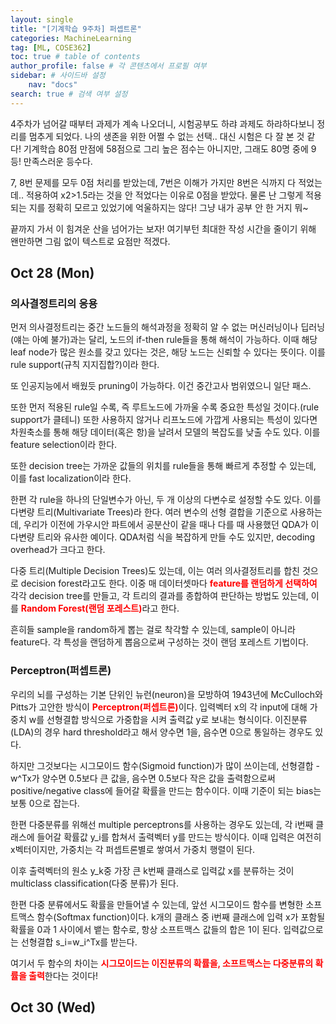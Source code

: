 ```yaml
---
layout: single
title: "[기계학습 9주차] 퍼셉트론"
categories: MachineLearning
tag: [ML, COSE362]
toc: true # table of contents
author_profile: false # 각 콘텐츠에서 프로필 여부
sidebar: # 사이드바 설정
    nav: "docs"
search: true # 검색 여부 설정
---
```

<head>
    <!-- Latex -->
    <script src="https://cdn.mathjax.org/mathjax/latest/MathJax.js?config=TeX-AMS-MML_HTMLorMML" type="text/javascript"></script>
</head>
<style>
    th, td {
        text-align: center;
    }
    .r {
        color: red;
    }
</style>

4주차가 넘어갈 때부터 과제가 계속 나오더니, 시험공부도 하랴 과제도 하랴하다보니 정리를 멈추게 되었다. 나의 생존을 위한 어쩔 수 없는 선택.. 대신 시험은 다 잘 본 것 같다! 기계학습 80점 만점에 58점으로 그리 높은 점수는 아니지만, 그래도 80명 중에 9등! 만족스러운 등수다.

7, 8번 문제를 모두 0점 처리를 받았는데, 7번은 이해가 가지만 8번은 식까지 다 적었는데.. 적용하여 x2>1.5라는 것을 안 적었다는 이유로 0점을 받았다. 물론 난 그렇게 적용되는 지를 정확히 모르고 있었기에 억울하지는 않다! 그냥 내가 공부 안 한 거지 뭐~

끝까지 가서 이 힘겨운 산을 넘어가는 보자! 여기부턴 최대한 작성 시간을 줄이기 위해 왠만하면 그림 없이 텍스트로 요점만 적겠다.

## Oct 28 (Mon)

### 의사결정트리의 응용

먼저 의사결정트리는 중간 노드들의 해석과정을 정확히 알 수 없는 머신러닝이나 딥러닝(얘는 아예 불가)과는 달리, 노드의 if-then rule들을 통해 해석이 가능하다. 이때 해당 leaf node가 많은 원소를 갖고 있다는 것은, 해당 노드는 신뢰할 수 있다는 뜻이다. 이를 rule support(규칙 지지집합?)이라 한다.

또 인공지능에서 배웠듯 pruning이 가능하다. 이건 중간고사 범위였으니 일단 패스.

또한 먼저 적용된 rule일 수록, 즉 루트노드에 가까울 수록 중요한 특성일 것이다.(rule support가 클테니) 또한 사용하지 않거나 리프노드에 가깝게 사용되는 특성이 있다면 차원축소를 통해 해당 데이터(혹은 항)을 날려서 모델의 복잡도를 낮출 수도 있다. 이를 feature selection이라 한다.

또한 decision tree는 가까운 값들의 위치를 rule들을 통해 빠르게 추정할 수 있는데, 이를 fast localization이라 한다.

한편 각 rule을 하나의 단일변수가 아닌, 두 개 이상의 다변수로 설정할 수도 있다. 이를 다변량 트리(Multivariate Trees)라 한다. 여러 변수의 선형 결합을 기준으로 사용하는데, 우리가 이전에 가우시안 파트에서 공분산이 같을 때나 다를 때 사용했던 QDA가 이 다변량 트리와 유사한 예이다. QDA처럼 식을 복잡하게 만들 수도 있지만, decoding overhead가 크다고 한다.

다중 트리(Multiple Decision Trees)도 있는데, 이는 여러 의사결정트리를 합친 것으로 decision forest라고도 한다. 이중 매 데이터셋마다 <strong class="r">feature를 랜덤하게 선택하여</strong> 각각 decision tree를 만들고, 각 트리의 결과를 종합하여 판단하는 방법도 있는데, 이를 <strong class="r">Random Forest(랜덤 포레스트)</strong>라고 한다.

흔히들 sample을 random하게 뽑는 걸로 착각할 수 있는데, sample이 아니라 feature다. 각 특성을 랜덤하게 뽑음으로써 구성하는 것이 랜덤 포레스트 기법이다.

### Perceptron(퍼셉트론)

우리의 뇌를 구성하는 기본 단위인 뉴런(neuron)을 모방하여 1943년에 McCulloch와 Pitts가 고안한 방식이 <strong class="r">Perceptron(퍼셉트론)</strong>이다. 입력벡터 x의 각 input에 대해 가중치 w를 선형결합 방식으로 가중합을 시켜 출력값 y로 보내는 형식이다. 이진분류(LDA)의 경우 hard threshold라고 해서 양수면 1을, 음수면 0으로 통일하는 경우도 있다.

하지만 그것보다는 시그모이드 함수(Sigmoid function)가 많이 쓰이는데, 선형결합 -w^Tx가 양수면 0.5보다 큰 값을, 음수면 0.5보다 작은 값을 출력함으로써 positive/negative class에 들어갈 확률을 만드는 함수이다. 이때 기준이 되는 bias는 보통 0으로 잡는다.

한편 다중분류를 위해선 multiple perceptrons를 사용하는 경우도 있는데, 각 i번째 클래스에 들어갈 확률값 y_i를 합쳐서 출력벡터 y를 만드는 방식이다. 이때 입력은 여전히 x벡터이지만, 가중치는 각 퍼셉트론별로 쌓여서 가중치 행렬이 된다.

이후 출력벡터의 원소 y_k중 가장 큰 k번째 클래스로 입력값 x를 분류하는 것이 multiclass classification(다중 분류)가 된다.

한편 다중 분류에서도 확률을 만들어낼 수 있는데, 앞선 시그모이드 함수를 변형한 소프트맥스 함수(Softmax function)이다. k개의 클래스 중 i번째 클래스에 입력 x가 포함될 확률을 0과 1 사이에서 뱉는 함수로, 항상 소프트맥스 값들의 합은 1이 된다. 입력값으로는 선형결합 s_i=w_i^Tx를 받는다.

여기서 두 함수의 차이는 <strong class="r">시그모이드는 이진분류의 확률을, 소프트맥스는 다중분류의 확률을 출력</strong>한다는 것이다!

## Oct 30 (Wed)

